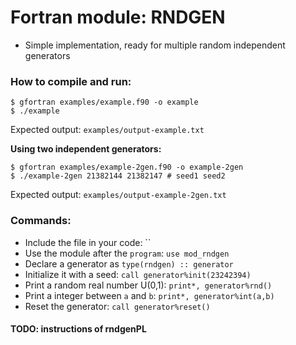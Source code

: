# Fortran module: RNDGEN

- Simple implementation, ready for multiple random independent generators

### How to compile and run:

```
$ gfortran examples/example.f90 -o example
$ ./example
```

Expected output: `examples/output-example.txt`

**Using two independent generators:**

```
$ gfortran examples/example-2gen.f90 -o example-2gen
$ ./example-2gen 21382144 21382147 # seed1 seed2
```

Expected output: `examples/output-example-2gen.txt`


### Commands:

- Include the file in your code: ``
- Use the module after the `program`: `use mod_rndgen`
- Declare a generator as `type(rndgen) :: generator`
- Initialize it with a seed: `call generator%init(23242394)`
- Print a random real number U(0,1): `print*, generator%rnd()`
- Print a integer between `a` and `b`: `print*, generator%int(a,b)`
- Reset the generator: `call generator%reset()`

#### TODO: instructions of rndgenPL

